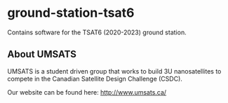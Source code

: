 # ground-station-tsat6
Contains software for the TSAT6 (2020-2023) ground station.

## About UMSATS
UMSATS is a student driven group that works to build 3U nanosatellites to compete in the Canadian Satellite Design Challenge (CSDC).

Our website can be found here: http://www.umsats.ca/
